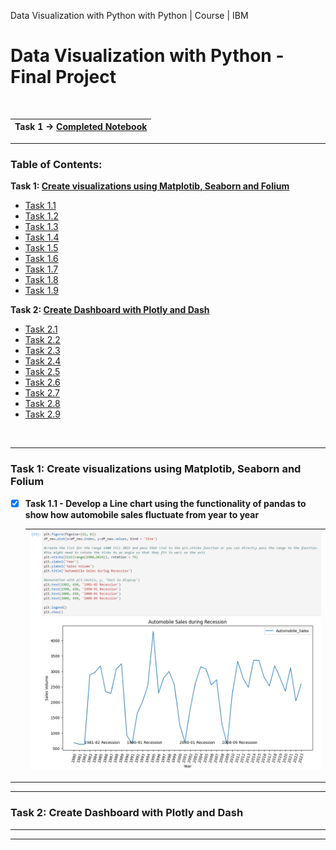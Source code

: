 Data Visualization with Python with Python | Course | IBM

# Data Visualization with Python - Final Project
<br>

|Task 1 &rarr; [Completed Notebook](https://github.com/wy-chan/Python-Data-Visualization-Project/blob/main/Final%20Assignment%20Part%201.jupyterlite.ipynb)|
| - |

---

<!-- TABLE OF CONTENTS -->
### Table of Contents:

<b>Task 1: <a href="#task1">Create visualizations using Matplotib, Seaborn and Folium</b></a></b>

- [Task 1.1](#Q1_1)
- [Task 1.2](#Q1_2)
- [Task 1.3](#Q1_3)
- [Task 1.4](#Q1_4)
- [Task 1.5](#Q1_5)
- [Task 1.6](#Q1_6)
- [Task 1.7](#Q1_7)
- [Task 1.8](#Q1_8)
- [Task 1.9](#Q1_9)
  
<b>Task 2: <a href="#task2">Create Dashboard with Plotly and Dash</a></b>

- [Task 2.1](#Q2_1)
- [Task 2.2](#Q2_2)
- [Task 2.3](#Q2_3)
- [Task 2.4](#Q2_4)
- [Task 2.5](#Q2_5)
- [Task 2.6](#Q2_6)
- [Task 2.7](#Q2_7)
- [Task 2.8](#Q2_8)
- [Task 2.9](#Q2_9)
  

<br>

---

<div id="task1">
<h3>Task 1: Create visualizations using Matplotib, Seaborn and Folium</h3>
<div id="Q1_1">
  
- [x] <b>Task 1.1 - Develop a Line chart using the functionality of pandas to show how automobile sales fluctuate from year to year</b>
  
  |![Line Plot 1](Data%20Visualization%20-%20Screenshots/Line_Plot_1.png)|
  |-|
  
</div>


---


</div>

---

<div id="task2">
<h3>Task 2: Create Dashboard with Plotly and Dash</h3>
  
</div>


---


</div>

---

